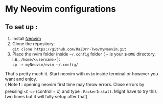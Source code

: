 # My Neovim configurations

## To set up :

1. Install [Neovim](https://neovim.io/)
2. Clone the repository:  
  `git clone https://github.com/RaZ0rr-Two/myNeovim.git`
3. Place the nvim folder inside `~/.config` folder ( `~` is your `$HOME` directory, i.e., `/home/<username>` ):  
`cp -r myNeovim/nvim ~/.config/`

That's pretty much it. Start neovim with `nvim` inside terminal or however you want and enjoy.  
( Note :exclamation: : opening neovim first time may throw errors. Close errors by pressing `<C-c>` (control + c) and type `:PackerInstall`. Might have to try this two times but it will fully setup after that)

  
